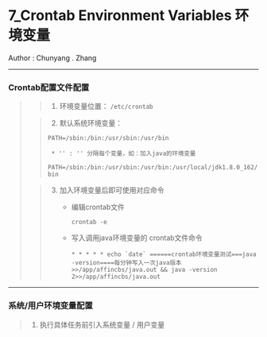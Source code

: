 # 7_Crontab Environment Variables 环境变量

Author : Chunyang . Zhang

---
### Crontab配置文件配置
> > 1. 环境变量位置： `/etc/crontab`
>
> > 2. 默认系统环境变量：  
> >
> >   `PATH=/sbin:/bin:/usr/sbin:/usr/bin`
> >
> >      * '' : '' 分隔每个变量，如：加入java的环境变量  
> >
> >   `PATH=/sbin:/bin:/usr/sbin:/usr/bin:/usr/local/jdk1.8.0_162/bin`
> >
>
> > 3. 加入环境变量后即可使用对应命令
> >
> >    * 编辑crontab文件  
> >
> >      `crontab -e`
> >
> >    * 写入调用java环境变量的 crontab文件命令
> >    
> >      ```
> >      * * * * * echo `date` ======crontab环境变量测试===java -version====每分钟写入一次java版本 >>/app/affincbs/java.out && java -version 2>>/app/affincbs/java.out
> >      ```
> >    
> >      
> >



---
### 系统/用户环境变量配置
> 1. 执行具体任务前引入系统变量 / 用户变量

 